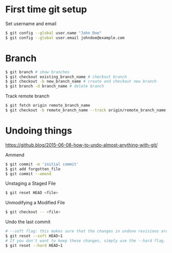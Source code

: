 # First time git setup

Set username and email
```bash
$ git config --global user.name "John Doe"
$ git config --global user.email johndoe@example.com
```

# Branch
```bash
$ git branch # show branches
$ git checkout existing_branch_name # checkout branch
$ git checkout -b new_branch_name # create and checkout new branch
$ git branch -d branch_name # delete branch
```

Track remote branch
```bash
$ git fetch origin remote_branch_name
$ git checkout -b remote_branch_name --track origin/remote_branch_name
```

# Undoing things
https://github.blog/2015-06-08-how-to-undo-almost-anything-with-git/

Ammend
```bash
$ git commit -m 'initial commit'
$ git add forgotten_file
$ git commit --amend
```

Unstaging a Staged File
```bash
$ git reset HEAD <file>
```

Unmodifying a Modified File
```bash
$ git checkout -- <file>
```

Undo the last commit
```bash
# --soft flag: this makes sure that the changes in undone revisions are preserved.
$ git reset --soft HEAD~1
# If you don't want to keep these changes, simply use the --hard flag. Be sure to only do this when you're sure you don't need these changes anymore.
$ git reset --hard HEAD~1
```